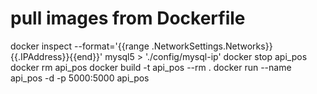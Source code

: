 # pull images from Dockerfile

docker inspect --format='{{range .NetworkSettings.Networks}}{{.IPAddress}}{{end}}' mysql5 > './config/mysql-ip'
docker stop api_pos
docker rm api_pos
docker build -t api_pos --rm .
docker run --name api_pos -d -p 5000:5000 api_pos
